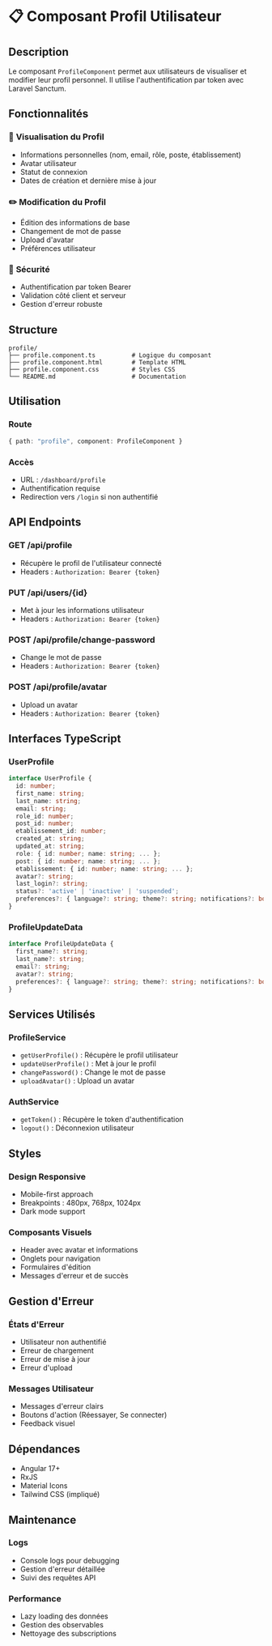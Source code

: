 # 📋 Composant Profil Utilisateur

## Description

Le composant `ProfileComponent` permet aux utilisateurs de visualiser et modifier leur profil personnel. Il utilise l'authentification par token avec Laravel Sanctum.

## Fonctionnalités

### 👤 **Visualisation du Profil**
- Informations personnelles (nom, email, rôle, poste, établissement)
- Avatar utilisateur
- Statut de connexion
- Dates de création et dernière mise à jour

### ✏️ **Modification du Profil**
- Édition des informations de base
- Changement de mot de passe
- Upload d'avatar
- Préférences utilisateur

### 🔐 **Sécurité**
- Authentification par token Bearer
- Validation côté client et serveur
- Gestion d'erreur robuste

## Structure

```
profile/
├── profile.component.ts          # Logique du composant
├── profile.component.html        # Template HTML
├── profile.component.css         # Styles CSS
└── README.md                     # Documentation
```

## Utilisation

### **Route**
```typescript
{ path: "profile", component: ProfileComponent }
```

### **Accès**
- URL : `/dashboard/profile`
- Authentification requise
- Redirection vers `/login` si non authentifié

## API Endpoints

### **GET /api/profile**
- Récupère le profil de l'utilisateur connecté
- Headers : `Authorization: Bearer {token}`

### **PUT /api/users/{id}**
- Met à jour les informations utilisateur
- Headers : `Authorization: Bearer {token}`

### **POST /api/profile/change-password**
- Change le mot de passe
- Headers : `Authorization: Bearer {token}`

### **POST /api/profile/avatar**
- Upload un avatar
- Headers : `Authorization: Bearer {token}`

## Interfaces TypeScript

### **UserProfile**
```typescript
interface UserProfile {
  id: number;
  first_name: string;
  last_name: string;
  email: string;
  role_id: number;
  post_id: number;
  etablissement_id: number;
  created_at: string;
  updated_at: string;
  role: { id: number; name: string; ... };
  post: { id: number; name: string; ... };
  etablissement: { id: number; name: string; ... };
  avatar?: string;
  last_login?: string;
  status?: 'active' | 'inactive' | 'suspended';
  preferences?: { language?: string; theme?: string; notifications?: boolean; };
}
```

### **ProfileUpdateData**
```typescript
interface ProfileUpdateData {
  first_name?: string;
  last_name?: string;
  email?: string;
  avatar?: string;
  preferences?: { language?: string; theme?: string; notifications?: boolean; };
}
```

## Services Utilisés

### **ProfileService**
- `getUserProfile()` : Récupère le profil utilisateur
- `updateUserProfile()` : Met à jour le profil
- `changePassword()` : Change le mot de passe
- `uploadAvatar()` : Upload un avatar

### **AuthService**
- `getToken()` : Récupère le token d'authentification
- `logout()` : Déconnexion utilisateur

## Styles

### **Design Responsive**
- Mobile-first approach
- Breakpoints : 480px, 768px, 1024px
- Dark mode support

### **Composants Visuels**
- Header avec avatar et informations
- Onglets pour navigation
- Formulaires d'édition
- Messages d'erreur et de succès

## Gestion d'Erreur

### **États d'Erreur**
- Utilisateur non authentifié
- Erreur de chargement
- Erreur de mise à jour
- Erreur d'upload

### **Messages Utilisateur**
- Messages d'erreur clairs
- Boutons d'action (Réessayer, Se connecter)
- Feedback visuel

## Dépendances

- Angular 17+
- RxJS
- Material Icons
- Tailwind CSS (impliqué)

## Maintenance

### **Logs**
- Console logs pour debugging
- Gestion d'erreur détaillée
- Suivi des requêtes API

### **Performance**
- Lazy loading des données
- Gestion des observables
- Nettoyage des subscriptions